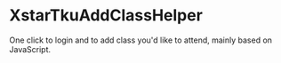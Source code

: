 # XstarTkuAddClassHelper
One click to login and to add class you'd like to attend, mainly based on JavaScript.
